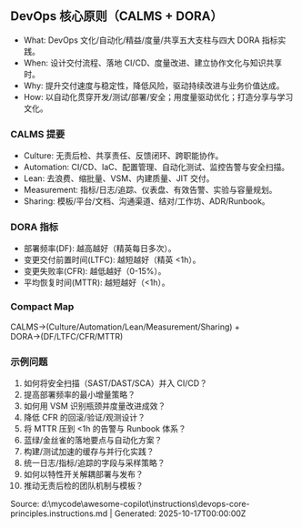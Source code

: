 ## DevOps 核心原则（CALMS + DORA）

- What: DevOps 文化/自动化/精益/度量/共享五大支柱与四大 DORA 指标实践。
- When: 设计交付流程、落地 CI/CD、度量改进、建立协作文化与知识共享时。
- Why: 提升交付速度与稳定性，降低风险，驱动持续改进与业务价值达成。
- How: 以自动化贯穿开发/测试/部署/安全；用度量驱动优化；打造分享与学习文化。

### CALMS 提要
- Culture: 无责后检、共享责任、反馈闭环、跨职能协作。
- Automation: CI/CD、IaC、配置管理、自动化测试、监控告警与安全扫描。
- Lean: 去浪费、缩批量、VSM、内建质量、JIT 交付。
- Measurement: 指标/日志/追踪、仪表盘、有效告警、实验与容量规划。
- Sharing: 模板/平台/文档、沟通渠道、结对/工作坊、ADR/Runbook。

### DORA 指标
- 部署频率(DF): 越高越好（精英每日多次）。
- 变更交付前置时间(LTFC): 越短越好（精英 <1h）。
- 变更失败率(CFR): 越低越好（0-15%）。
- 平均恢复时间(MTTR): 越短越好（<1h）。

### Compact Map
CALMS→(Culture/Automation/Lean/Measurement/Sharing) + DORA→(DF/LTFC/CFR/MTTR)

### 示例问题
1) 如何将安全扫描（SAST/DAST/SCA）并入 CI/CD？
2) 提高部署频率的最小增量策略？
3) 如何用 VSM 识别瓶颈并度量改进成效？
4) 降低 CFR 的回滚/验证/观测设计？
5) 将 MTTR 压到 <1h 的告警与 Runbook 体系？
6) 蓝绿/金丝雀的落地要点与自动化方案？
7) 构建/测试加速的缓存与并行化实践？
8) 统一日志/指标/追踪的字段与采样策略？
9) 如何以特性开关解耦部署与发布？
10) 推动无责后检的团队机制与模板？

Source: d:\mycode\awesome-copilot\instructions\devops-core-principles.instructions.md | Generated: 2025-10-17T00:00:00Z
